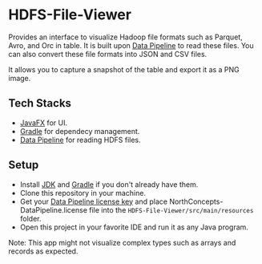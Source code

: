 # HDFS-File-Viewer

Provides an interface to visualize Hadoop file formats such as Parquet, Avro, and Orc in table. It is built upon [Data Pipeline](https://northconcepts.com/) to read
these files. You can also convert these file formats into JSON and CSV files.

It allows you to capture a snapshot of the table and export it as a PNG image.

## Tech Stacks
  - [JavaFX](https://openjfx.io/) for UI.
  - [Gradle](https://gradle.org/) for dependecy management.
  - [Data Pipeline](https://northconcepts.com/) for reading HDFS files.

## Setup
  - Install [JDK](https://www.oracle.com/java/technologies/downloads/) and [Gradle](https://gradle.org/install/) if you don't already have them.
  - Clone this repository in your machine.
  - Get your [Data Pipeline license key](https://northconcepts.com/pricing/) and place NorthConcepts-DataPipeline.license file into the `HDFS-File-Viewer/src/main/resources`
    folder.
  - Open this project in your favorite IDE and run it as any Java program.

Note: This app might not visualize complex types such as arrays and records as expected.
    

